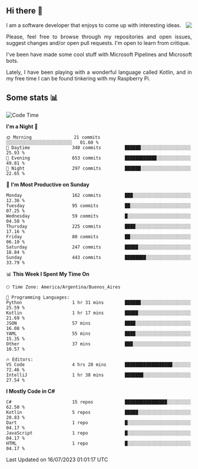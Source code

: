 ## Hi there :slightly_smiling_face:

<img src="https://github-readme-stats.vercel.app/api?username=victorgrycuk&show_icons=true&count_private=true&title_color=F7941E&icon_color=F7941E" align="right">

<p align="justify">
I am a software developer that enjoys to come up with interesting ideas.
<p/>

<p align= "justify">
Please, feel free to browse through my repositories and open issues, suggest changes and/or open pull requests. I'm open to learn from critique.
<p/>


<p align= "justify">
I've been have made some cool stuff with Microsoft Pipelines and Microsoft bots.
<p/>

<p align= "justify">
Lately, I have been playing with a wonderful language called Kotlin, and in my free time I can be found tinkering with my Raspberry Pi.
<p/>

## Some stats :bar_chart:
<!--START_SECTION:waka-->
![Code Time](http://img.shields.io/badge/Code%20Time-1%2C678%20hrs%208%20mins-blue)

**I'm a Night 🦉** 

```text
🌞 Morning                21 commits          ░░░░░░░░░░░░░░░░░░░░░░░░░   01.60 % 
🌆 Daytime                340 commits         ██████░░░░░░░░░░░░░░░░░░░   25.93 % 
🌃 Evening                653 commits         ████████████░░░░░░░░░░░░░   49.81 % 
🌙 Night                  297 commits         ██████░░░░░░░░░░░░░░░░░░░   22.65 % 
```
📅 **I'm Most Productive on Sunday** 

```text
Monday                   162 commits         ███░░░░░░░░░░░░░░░░░░░░░░   12.36 % 
Tuesday                  95 commits          ██░░░░░░░░░░░░░░░░░░░░░░░   07.25 % 
Wednesday                59 commits          █░░░░░░░░░░░░░░░░░░░░░░░░   04.50 % 
Thursday                 225 commits         ████░░░░░░░░░░░░░░░░░░░░░   17.16 % 
Friday                   80 commits          ██░░░░░░░░░░░░░░░░░░░░░░░   06.10 % 
Saturday                 247 commits         █████░░░░░░░░░░░░░░░░░░░░   18.84 % 
Sunday                   443 commits         ████████░░░░░░░░░░░░░░░░░   33.79 % 
```


📊 **This Week I Spent My Time On** 

```text
🕑︎ Time Zone: America/Argentina/Buenos_Aires

💬 Programming Languages: 
Python                   1 hr 31 mins        ██████░░░░░░░░░░░░░░░░░░░   25.59 % 
Kotlin                   1 hr 17 mins        █████░░░░░░░░░░░░░░░░░░░░   21.69 % 
JSON                     57 mins             ████░░░░░░░░░░░░░░░░░░░░░   16.08 % 
YAML                     55 mins             ████░░░░░░░░░░░░░░░░░░░░░   15.35 % 
Other                    37 mins             ███░░░░░░░░░░░░░░░░░░░░░░   10.57 % 

🔥 Editors: 
VS Code                  4 hrs 20 mins       ██████████████████░░░░░░░   72.46 % 
IntelliJ                 1 hr 38 mins        ███████░░░░░░░░░░░░░░░░░░   27.54 % 
```

**I Mostly Code in C#** 

```text
C#                       15 repos            ████████████████░░░░░░░░░   62.50 % 
Kotlin                   5 repos             █████░░░░░░░░░░░░░░░░░░░░   20.83 % 
Dart                     1 repo              █░░░░░░░░░░░░░░░░░░░░░░░░   04.17 % 
JavaScript               1 repo              █░░░░░░░░░░░░░░░░░░░░░░░░   04.17 % 
HTML                     1 repo              █░░░░░░░░░░░░░░░░░░░░░░░░   04.17 % 
```




 Last Updated on 16/07/2023 01:01:17 UTC
<!--END_SECTION:waka-->

